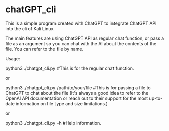 # chatGPT_cli
This is a simple program created with ChatGPT to integrate ChatGPT API into the cli of Kali Linux. 

The main features are using ChatGPT API as regular chat function, or pass a file as an argument so you can chat with the AI about the contents of the file. You can refer to the file by name.

Usage: 

python3 ./chatgpt_cli.py   #This is for the regular chat function.

or

python3 ./chatgpt_cli.py /path/to/your/file   #This is for passing a file to ChatGPT to chat about the file (It's always a good idea to refer to the OpenAI API documentation or reach out to their support for the most up-to-date information on file type and size limitations.)

or

python3 ./chatgpt_cli.py -h   #Help information.
